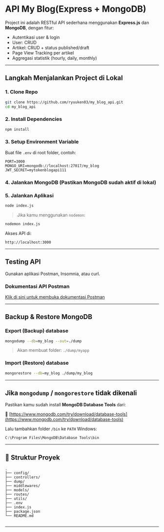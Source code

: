 # API My Blog(Express + MongoDB)

Project ini adalah RESTful API sederhana menggunakan **Express.js** dan **MongoDB**, dengan fitur:

- Autentikasi user & login
- User: CRUD
- Artikel: CRUD + status published/draft
- Page View Tracking per artikel
- Aggregasi statistik (hourly, daily, monthly)

---

## Langkah Menjalankan Project di Lokal

### 1. Clone Repo

```bash
git clone https://github.com/ryuuken03/my_blog_api.git
cd my_blog_api
```

### 2. Install Dependencies

```bash
npm install
```

### 3. Setup Environment Variable

Buat file `.env` di root folder, contoh:

```env
PORT=3000
MONGO_URI=mongodb://localhost:27017/my_blog
JWT_SECRET=mytokenblogapi111
```

### 4. Jalankan MongoDB (Pastikan MongoDB sudah aktif di lokal)

### 5. Jalankan Aplikasi

```bash
node index.js
```

> Jika kamu menggunakan `nodemon`:

```bash
nodemon index.js
```

Akses API di:

```
http://localhost:3000
```

---

## Testing API

Gunakan aplikasi Postman, Insomnia, atau curl.

### Dokumentasi API Postman

[Klik di sini untuk membuka dokumentasi Postman](https://web.postman.co/workspace/My-Workspace~998bec47-036a-4ec3-8f83-e5cbdc26ccdf/collection/919336-d5e1e3ce-86f3-45f3-aae3-3202d78699fd?action=share&source=copy-link&creator=919336)


---

## Backup & Restore MongoDB

### Export (Backup) database

```bash
mongodump --db=my_blog --out=./dump
```

> Akan membuat folder: `./dump/myapp`

### Import (Restore) database

```bash
mongorestore --db=my_blog ./dump/my_blog
```

---

## Jika `mongodump` / `mongorestore` tidak dikenali

Pastikan kamu sudah install **MongoDB Database Tools** dari:

🔗 [https://www.mongodb.com/try/download/database-tools](https://www.mongodb.com/try/download/database-tools)

Lalu tambahkan folder `/bin` ke `PATH` Windows:

```
C:\Program Files\MongoDB\Database Tools\bin
```

---

## 📁 Struktur Proyek

```
.
├── config/
├── controllers/
├── dump/ 
├── middlewares/
├── models/
├── routes/
├── utils/
├── .env
├── index.js
├── package.json
└── README.md


```

---
